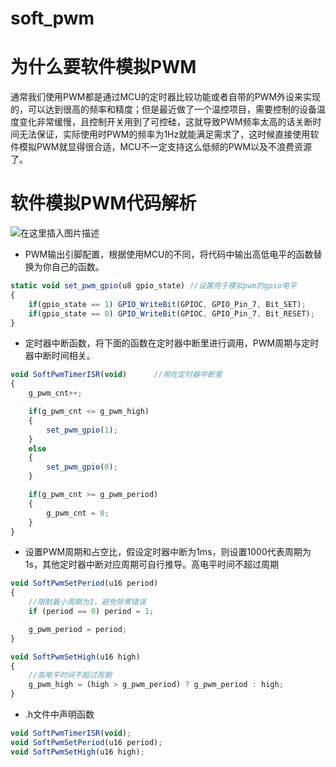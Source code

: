 # soft_pwm

# 为什么要软件模拟PWM

通常我们使用PWM都是通过MCU的定时器比较功能或者自带的PWM外设来实现的，可以达到很高的频率和精度；但是最近做了一个温控项目，需要控制的设备温度变化非常缓慢，且控制开关用到了可控硅，这就导致PWM频率太高的话关断时间无法保证，实际使用时PWM的频率为1Hz就能满足需求了，这时候直接使用软件模拟PWM就显得很合适，MCU不一定支持这么低频的PWM以及不浪费资源了。

# 软件模拟PWM代码解析

![在这里插入图片描述](https://i-blog.csdnimg.cn/direct/720129dd376247efb09ea24b7574f710.png#pic_center)

- PWM输出引脚配置，根据使用MCU的不同，将代码中输出高低电平的函数替换为你自己的函数。
```javascript
static void set_pwm_gpio(u8 gpio_state)	//设置用于模拟pwm的gpio电平
{
	if(gpio_state == 1) GPIO_WriteBit(GPIOC, GPIO_Pin_7, Bit_SET);
	if(gpio_state == 0) GPIO_WriteBit(GPIOC, GPIO_Pin_7, Bit_RESET);
}
```
- 定时器中断函数，将下面的函数在定时器中断里进行调用，PWM周期与定时器中断时间相关。
```javascript
void SoftPwmTimerISR(void)		//用在定时器中断里
{
    g_pwm_cnt++;

    if(g_pwm_cnt <= g_pwm_high)
	{
		set_pwm_gpio(1);
    }
	else
	{
		set_pwm_gpio(0);
    }

	if(g_pwm_cnt >= g_pwm_period)
	{
		g_pwm_cnt = 0;
	}
}
```
- 设置PWM周期和占空比，假设定时器中断为1ms，则设置1000代表周期为1s，其他定时器中断对应周期可自行推导。高电平时间不超过周期
```javascript
void SoftPwmSetPeriod(u16 period)
{
    //限制最小周期为1，避免除零错误
    if (period == 0) period = 1;

    g_pwm_period = period;
}

void SoftPwmSetHigh(u16 high)
{
    //高电平时间不超过周期
    g_pwm_high = (high > g_pwm_period) ? g_pwm_period : high;
}
```
- .h文件中声明函数
```javascript
void SoftPwmTimerISR(void);
void SoftPwmSetPeriod(u16 period);
void SoftPwmSetHigh(u16 high);
```